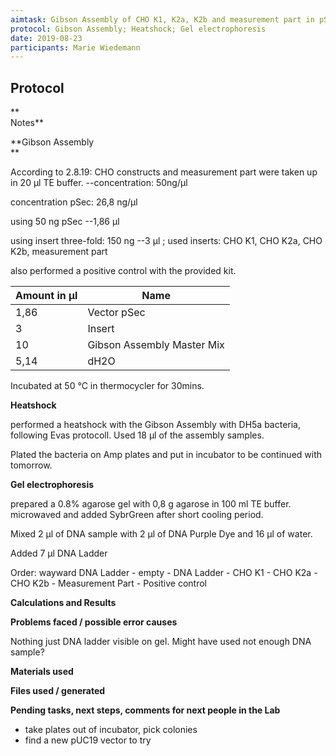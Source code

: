 ```yaml
---
aimtask: Gibson Assembly of CHO K1, K2a, K2b and measurement part in pSec; Heatshock in DH5a bacs; Gel electrophoresis of Gibson Assembly Samples
protocol: Gibson Assembly; Heatshock; Gel electrophoresis
date: 2019-08-23  
participants: Marie Wiedemann
---    
```

## Protocol  
**  
Notes**

  

**Gibson Assembly  
**

According to 2.8.19: CHO constructs and measurement part were taken up in 20 µl TE buffer. --concentration: 50ng/µl

concentration pSec: 26,8 ng/µl

using 50 ng pSec --1,86 µl

using insert three-fold: 150 ng --3 µl ; used inserts: CHO K1, CHO K2a, CHO K2b, measurement part

also performed a positive control with the provided kit.



|Amount in µl|Name|
|--- |--- |
|1,86|Vector pSec|
|3|Insert|
|10|Gibson Assembly Master Mix|
|5,14|dH2O|

Incubated at 50 °C in thermocycler for 30mins.

  

**Heatshock**

performed a heatshock with the Gibson Assembly with DH5a bacteria, following Evas protocoll. Used 18 µl of the assembly samples.

Plated the bacteria on Amp plates and put in incubator to be continued with tomorrow.

  

**Gel electrophoresis**

prepared a 0.8% agarose gel with 0,8 g agarose in 100 ml TE buffer. microwaved and added SybrGreen after short cooling period.

Mixed 2 µl of DNA sample with 2 µl of DNA Purple Dye and 16 µl of water.

Added 7 µl DNA Ladder

Order: wayward DNA Ladder - empty - DNA Ladder - CHO K1 - CHO K2a - CHO K2b - Measurement Part - Positive control

  
**Calculations and Results**

  

  

**Problems faced / possible error causes**

  

Nothing just DNA ladder visible on gel. Might have used not enough DNA sample?

  

**Materials used**

  

  

  

**Files used / generated**

  

  

  

  

**Pending tasks, next steps, comments for next people in the Lab**

-   take plates out of incubator, pick colonies
-   find a new pUC19 vector to try
